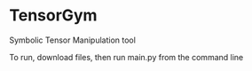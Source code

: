 TensorGym
=========
Symbolic Tensor Manipulation tool

To run, download files, then run main.py from the command line
